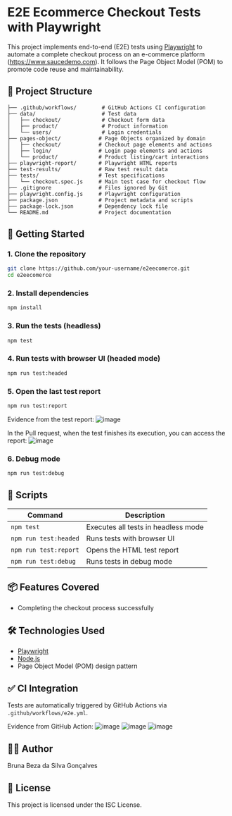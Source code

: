 # E2E Ecommerce Checkout Tests with Playwright

This project implements end-to-end (E2E) tests using [Playwright](https://playwright.dev/) to automate a complete checkout process on an e-commerce platform (https://www.saucedemo.com). It follows the Page Object Model (POM) to promote code reuse and maintainability.

## 📁 Project Structure

```
├── .github/workflows/        # GitHub Actions CI configuration
├── data/                     # Test data
│   ├── checkout/             # Checkout form data
│   ├── product/              # Product information
│   └── users/                # Login credentials
├── pages-object/            # Page Objects organized by domain
│   ├── checkout/            # Checkout page elements and actions
│   ├── login/               # Login page elements and actions
│   └── product/             # Product listing/cart interactions
├── playwright-report/       # Playwright HTML reports
├── test-results/            # Raw test result data
├── tests/                   # Test specifications
│   └── checkout.spec.js     # Main test case for checkout flow
├── .gitignore               # Files ignored by Git
├── playwright.config.js     # Playwright configuration
├── package.json             # Project metadata and scripts
├── package-lock.json        # Dependency lock file
└── README.md                # Project documentation
```

## 🚀 Getting Started

### 1. Clone the repository

```bash
git clone https://github.com/your-username/e2eecomerce.git
cd e2eecomerce
```

### 2. Install dependencies

```bash
npm install
```

### 3. Run the tests (headless)

```bash
npm test
```

### 4. Run tests with browser UI (headed mode)

```bash
npm run test:headed
```

### 5. Open the last test report

```bash
npm run test:report
```

Evidence from the test report:
![image](https://github.com/user-attachments/assets/5e9e1cb2-a1d4-46f3-af95-2f69ae5dbdec)

In the Pull request, when the test finishes its execution, you can access the report:
![image](https://github.com/user-attachments/assets/6a3993cd-39d2-4c14-8c71-0f8250db442f)


### 6. Debug mode

```bash
npm run test:debug
```

## 🧪 Scripts

| Command              | Description                            |
|---------------------|----------------------------------------|
| `npm test`          | Executes all tests in headless mode    |
| `npm run test:headed` | Runs tests with browser UI           |
| `npm run test:report` | Opens the HTML test report           |
| `npm run test:debug`  | Runs tests in debug mode             |

## 📦 Features Covered

- Completing the checkout process successfully

## 🛠 Technologies Used

- [Playwright](https://playwright.dev/)
- [Node.js](https://nodejs.org/)
- Page Object Model (POM) design pattern

## ✅ CI Integration

Tests are automatically triggered by GitHub Actions via `.github/workflows/e2e.yml`.

Evidence from GitHub Action:
![image](https://github.com/user-attachments/assets/14178d55-209c-4746-86e6-943342c19403)
![image](https://github.com/user-attachments/assets/b64261f5-f3c5-4ffa-affc-0187f98497d9)
![image](https://github.com/user-attachments/assets/ffec3450-1f0d-4c2f-b48b-78bc10c71af9)

## 👩‍💻 Author

Bruna Beza da Silva Gonçalves

## 📄 License

This project is licensed under the ISC License.
